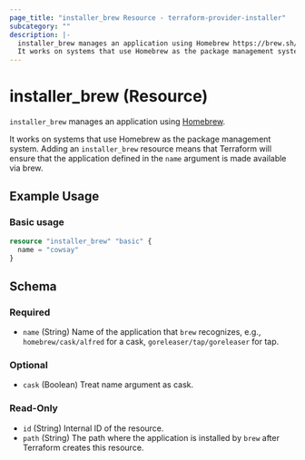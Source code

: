 ```yaml
---
page_title: "installer_brew Resource - terraform-provider-installer"
subcategory: ""
description: |-
  installer_brew manages an application using Homebrew https://brew.sh/.
  It works on systems that use Homebrew as the package management system. Adding an installer_brew resource means that Terraform will ensure that the application defined in the name argument is made available via brew.
---
```


# installer_brew (Resource)

`installer_brew` manages an application using [Homebrew](https://brew.sh/).

It works on systems that use Homebrew as the package management system. Adding an `installer_brew` resource means that Terraform will ensure that the application defined in the `name` argument is made available via brew.

## Example Usage

### Basic usage

```terraform
resource "installer_brew" "basic" {
  name = "cowsay"
}
```

<!-- schema generated by tfplugindocs -->
## Schema

### Required

- `name` (String) Name of the application that `brew` recognizes, e.g., `homebrew/cask/alfred` for a cask, `goreleaser/tap/goreleaser` for tap.

### Optional

- `cask` (Boolean) Treat name argument as cask.

### Read-Only

- `id` (String) Internal ID of the resource.
- `path` (String) The path where the application is installed by `brew` after Terraform creates this resource.
